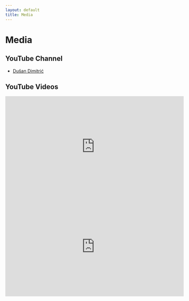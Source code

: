 ```yaml
---
layout: default
title: Media
---
```


# Media

## YouTube Channel

* [Dušan Dimitrić](https://www.youtube.com/channel/UCKqX92EEpKK40PXJTZ58ejw)

## YouTube Videos

<iframe width="560" height="315" src="https://www.youtube.com/embed/videoseries?list=PLerYjO_NFR9wqeZFpSrbNq1P9JekvK5eG" frameborder="0" allow="accelerometer; autoplay; encrypted-media; gyroscope; picture-in-picture" allowfullscreen></iframe>

<iframe width="560" height="315" src="https://www.youtube.com/embed/Zua1hJLvjLo" frameborder="0" allow="accelerometer; autoplay; encrypted-media; gyroscope; picture-in-picture" allowfullscreen></iframe>
